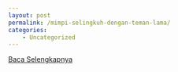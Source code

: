 ```yaml
---
layout: post
permalink: /mimpi-selingkuh-dengan-teman-lama/
categories:
    - Uncategorized
---
```


[Baca Selengkapnya](/07)